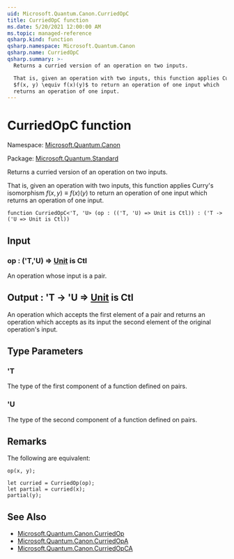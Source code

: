 ```yaml
---
uid: Microsoft.Quantum.Canon.CurriedOpC
title: CurriedOpC function
ms.date: 5/20/2021 12:00:00 AM
ms.topic: managed-reference
qsharp.kind: function
qsharp.namespace: Microsoft.Quantum.Canon
qsharp.name: CurriedOpC
qsharp.summary: >-
  Returns a curried version of an operation on two inputs.

  That is, given an operation with two inputs, this function applies Curry's isomorphism
  $f(x, y) \equiv f(x)(y)$ to return an operation of one input which
  returns an operation of one input.
---
```


# CurriedOpC function

Namespace: [Microsoft.Quantum.Canon](xref:Microsoft.Quantum.Canon)

Package: [Microsoft.Quantum.Standard](https://nuget.org/packages/Microsoft.Quantum.Standard)


Returns a curried version of an operation on two inputs.That is, given an operation with two inputs, this function applies Curry's isomorphism$f(x, y) \equiv f(x)(y)$ to return an operation of one input whichreturns an operation of one input.

```qsharp
function CurriedOpC<'T, 'U> (op : (('T, 'U) => Unit is Ctl)) : ('T -> ('U => Unit is Ctl))
```


## Input

### op : ('T,'U) => [Unit](xref:microsoft.quantum.qsharp.valueliterals#unit-literal)  is Ctl

An operation whose input is a pair.



## Output : 'T -> 'U => [Unit](xref:microsoft.quantum.qsharp.valueliterals#unit-literal)  is Ctl

An operation which accepts the first element of a pair and returnsan operation which accepts as its input the second element of theoriginal operation's input.

## Type Parameters

### 'T

The type of the first component of a function defined on pairs.
### 'U

The type of the second component of a function defined on pairs.

## Remarks

The following are equivalent:```qsharpop(x, y);let curried = CurriedOp(op);let partial = curried(x);partial(y);```

## See Also

- [Microsoft.Quantum.Canon.CurriedOp](xref:Microsoft.Quantum.Canon.CurriedOp)
- [Microsoft.Quantum.Canon.CurriedOpA](xref:Microsoft.Quantum.Canon.CurriedOpA)
- [Microsoft.Quantum.Canon.CurriedOpCA](xref:Microsoft.Quantum.Canon.CurriedOpCA)